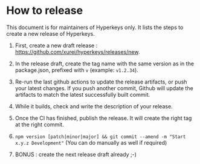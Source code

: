# How to release

This document is for maintainers of Hyperkeys only. It lists the steps to create a new release of Hyperkeys.

1. First, create a new draft release : https://github.com/xurei/hyperkeys/releases/new.

2. In the release draft, create the tag name with the same version as in the package.json, prefixed with `v` (example: `v1.2.34`).

3. Re-run the last github actions to update the release artifacts, or push your latest changes.
   If you push another commit, Github will update the artifacts to match the latest successfully built commit.

4. While it builds, check and write the description of your release.

5. Once the CI has finished, publish the release. It will create the right tag at the right commit.

6. `npm version [patch|minor|major] && git commit --amend -m "Start x.y.z Development"`
   (You can do manually as well if required)

7. BONUS : create the next release draft already ;-)
